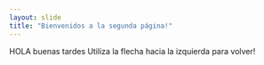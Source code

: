 ```yaml
---
layout: slide
title: "Bienvenidos a la segunda página!"
---
```

HOLA buenas tardes
Utiliza la flecha hacia la izquierda para volver!

